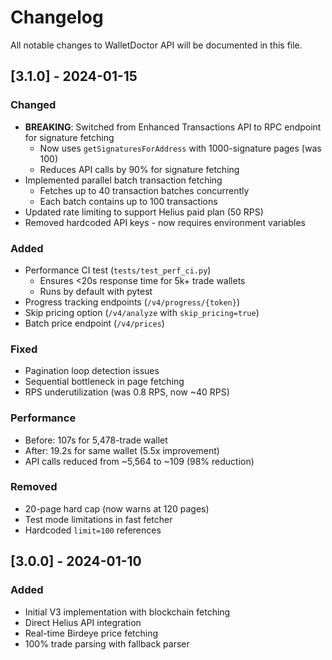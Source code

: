 # Changelog

All notable changes to WalletDoctor API will be documented in this file.

## [3.1.0] - 2024-01-15

### Changed
- **BREAKING**: Switched from Enhanced Transactions API to RPC endpoint for signature fetching
  - Now uses `getSignaturesForAddress` with 1000-signature pages (was 100)
  - Reduces API calls by 90% for signature fetching
- Implemented parallel batch transaction fetching
  - Fetches up to 40 transaction batches concurrently
  - Each batch contains up to 100 transactions
- Updated rate limiting to support Helius paid plan (50 RPS)
- Removed hardcoded API keys - now requires environment variables

### Added
- Performance CI test (`tests/test_perf_ci.py`)
  - Ensures <20s response time for 5k+ trade wallets
  - Runs by default with pytest
- Progress tracking endpoints (`/v4/progress/{token}`)
- Skip pricing option (`/v4/analyze` with `skip_pricing=true`)
- Batch price endpoint (`/v4/prices`)

### Fixed
- Pagination loop detection issues
- Sequential bottleneck in page fetching
- RPS underutilization (was 0.8 RPS, now ~40 RPS)

### Performance
- Before: 107s for 5,478-trade wallet
- After: 19.2s for same wallet (5.5x improvement)
- API calls reduced from ~5,564 to ~109 (98% reduction)

### Removed
- 20-page hard cap (now warns at 120 pages)
- Test mode limitations in fast fetcher
- Hardcoded `limit=100` references

## [3.0.0] - 2024-01-10

### Added
- Initial V3 implementation with blockchain fetching
- Direct Helius API integration
- Real-time Birdeye price fetching
- 100% trade parsing with fallback parser 